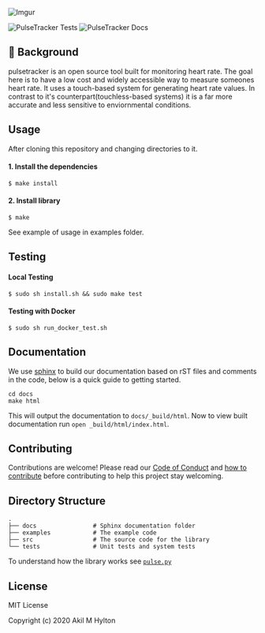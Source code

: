 ![Imgur](https://i.imgur.com/E3s6RUi.png)

![PulseTracker Tests](https://github.com/akilhylton/pulsetracker/workflows/PulseTracker%20Tests/badge.svg)
![PulseTracker Docs](https://img.shields.io/readthedocs/pulsetracker)


## 💭 Background
pulsetracker is an open source tool built for monitoring heart rate. The goal here is to have a low cost and widely accessible way to measure someones heart rate. It uses a touch-based system for generating heart rate values. In contrast to it's counterpart(touchless-based systems) it is a far more accurate and less sensitive to enviornmental conditions.  

## Usage
After cloning this repository and changing directories to it.

#### 1. Install the dependencies
```
$ make install
```
#### 2. Install library
```
$ make
```
See example of usage in examples folder.

## Testing 
#### Local Testing
```
$ sudo sh install.sh && sudo make test
```
#### Testing with Docker
```
$ sudo sh run_docker_test.sh
```

## Documentation
We use [sphinx](https://www.sphinx-doc.org/en/master/) to build our documentation based on rST files and comments in the code, below is a quick guide to getting started. 
``` 
cd docs
make html
```

This will output the documentation to `docs/_build/html`. 
Now to view built documentation run `open _build/html/index.html`.


## Contributing 

Contributions are welcome! Please read our [Code of Conduct](CODE_OF_CONDUCT.md) and [how to contribute](CONTRIBUTING.md) before contributing to help this project stay welcoming.

Directory Structure
------
    .
    ├── docs                # Sphinx documentation folder
    ├── examples            # The example code 
    ├── src                 # The source code for the library
    └── tests               # Unit tests and system tests

To understand how the library works see [`pulse.py`](src/pulse.py)

## License 

MIT License

Copyright (c) 2020 Akil M Hylton 
